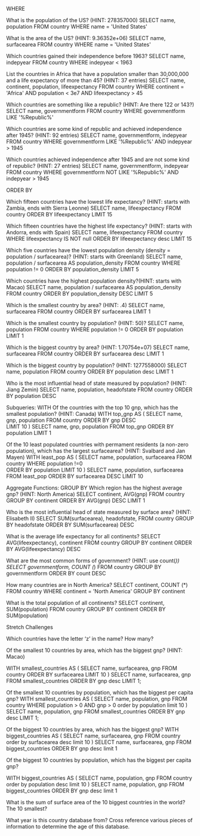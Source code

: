 WHERE

What is the population of the US? (HINT: 278357000)
SELECT name, population
FROM country
WHERE name = 'United States'

What is the area of the US? (HINT: 9.36352e+06)
SELECT name, surfacearea
FROM country
WHERE name = 'United States'

Which countries gained their independence before 1963?
SELECT name, indepyear
FROM country
WHERE indepyear < 1963

List the countries in Africa that have a population smaller than 30,000,000 and a life expectancy of more than 45? (HINT: 37 entries)
SELECT name, continent, population, lifeexpectancy
FROM country
WHERE continent = 'Africa'
AND population < 3e7
AND lifeexpectancy > 45

Which countries are something like a republic? (HINT: Are there 122 or 143?)
SELECT name, governmentform
FROM country
WHERE governmentform LIKE '%Republic%'

Which countries are some kind of republic and achieved independence after 1945? (HINT: 92 entries)
SELECT name, governmentform, indepyear
FROM country
WHERE governmentform LIKE '%Republic%'
AND indepyear > 1945

Which countries achieved independence after 1945 and are not some kind of republic? (HINT: 27 entries)
SELECT name, governmentform, indepyear
FROM country
WHERE governmentform NOT LIKE '%Republic%'
AND indepyear > 1945

ORDER BY

Which fifteen countries have the lowest life expectancy? (HINT: starts with Zambia, ends with Sierra Leonne)
SELECT name, lifeexpectancy
FROM country
ORDER BY lifeexpectancy 
LIMIT 15

Which fifteen countries have the highest life expectancy? (HINT: starts with Andorra, ends with Spain)
SELECT name, lifeexpectancy
FROM country
WHERE lifeexpectancy IS NOT null
ORDER BY lifeexpectancy desc
LIMIT 15

Which five countries have the lowest population density (density = population / surfacearea)? (HINT: starts with Greenland)
SELECT name, 
population / surfacearea AS population_density
FROM country
WHERE population != 0
ORDER BY population_density
LIMIT 5

Which countries have the highest population density?(HINT: starts with Macao)
SELECT name, 
population / surfacearea AS population_density
FROM country
ORDER BY population_density DESC
LIMIT 5

Which is the smallest country by area? (HINT: .4)
SELECT name, surfacearea
FROM country
ORDER BY surfacearea 
LIMIT 1

Which is the smallest country by population? (HINT: 50)?
SELECT name, population
FROM country
WHERE population != 0
ORDER BY population 
LIMIT 1

Which is the biggest country by area? (HINT: 1.70754e+07)
SELECT name, surfacearea
FROM country
ORDER BY surfacearea desc
LIMIT 1

Which is the biggest country by population? (HINT: 1277558000)
SELECT name, population
FROM country
ORDER BY population desc
LIMIT 1

Who is the most influential head of state measured by population? (HINT: Jiang Zemin)
SELECT name, population, headofstate
FROM country
ORDER BY population DESC

Subqueries: WITH
Of the countries with the top 10 gnp, which has the smallest population? (HINT: Canada)
WITH top_gnp AS (
SELECT name, gnp, population 
FROM country
ORDER BY gnp DESC	
LIMIT 10
)
SELECT name, gnp, population 
FROM top_gnp
ORDER BY population
LIMIT 1

Of the 10 least populated countries with permament residents (a non-zero population), which has the largest surfacearea? (HINT: Svalbard and Jan Mayen)
WITH least_pop AS (
SELECT name, population, surfacearea 
FROM country
WHERE population !=0	
ORDER BY population	
LIMIT 10
)
SELECT name, population, surfacearea 
FROM least_pop
ORDER BY surfacearea DESC
LIMIT 10

Aggregate Functions: GROUP BY
Which region has the highest average gnp? (HINT: North America)
SELECT continent, AVG(gnp)
FROM country
GROUP BY continent
ORDER BY AVG(gnp) DESC
LIMIT 1

Who is the most influential head of state measured by surface area? (HINT: Elisabeth II)
SELECT SUM(surfacearea), headofstate,
FROM country
GROUP BY headofstate
ORDER BY SUM(surfacearea) DESC

What is the average life expectancy for all continents?
SELECT AVG(lifeexpectancy), continent
FROM country
GROUP BY continent
ORDER BY AVG(lifeexpectancy) DESC

What are the most common forms of government? (HINT: use count(*))
SELECT governmentform, COUNT (*)
FROM country
GROUP BY governmentform
ORDER BY count DESC

How many countries are in North America?
SELECT continent, COUNT (*)
FROM country
WHERE continent = 'North America'
GROUP BY continent 

What is the total population of all continents?
SELECT continent, SUM(population)
FROM country
GROUP BY continent 
ORDER BY SUM(population)

Stretch Challenges

Which countries have the letter ‘z’ in the name? How many?


Of the smallest 10 countries by area, which has the biggest gnp? (HINT: Macao)

WITH smallest_countries AS (
	SELECT name, surfacearea, gnp
	FROM country
	ORDER BY surfacearea 
	LIMIT 10
	)
SELECT name, surfacearea, gnp
FROM smallest_countries
ORDER BY gnp desc
LIMIT 1;

Of the smallest 10 countries by population, which has the biggest per capita gnp?
WITH smallest_countries AS (
	SELECT name, population, gnp
	FROM country
	WHERE population > 0
	AND gnp > 0
	order by population
	limit 10
	)
SELECT name, population, gnp
FROM smallest_countries
ORDER BY gnp desc
LIMIT 1;


Of the biggest 10 countries by area, which has the biggest gnp?
WITH biggest_countries AS (
	SELECT name, surfacearea, gnp
	FROM country
	order by surfacearea desc
	limit 10
	)
SELECT name, surfacearea, gnp
FROM biggest_countries
ORDER BY gnp desc
limit 1

Of the biggest 10 countries by population, which has the biggest per capita gnp?

WITH biggest_countries AS (
	SELECT name, population, gnp
	FROM country
	order by population desc
	limit 10
	)
SELECT name, population, gnp
FROM biggest_countries
ORDER BY gnp desc
limit 1


What is the sum of surface area of the 10 biggest countries in the world? The 10 smallest?


What year is this country database from? Cross reference various pieces of information to determine the age of this database.